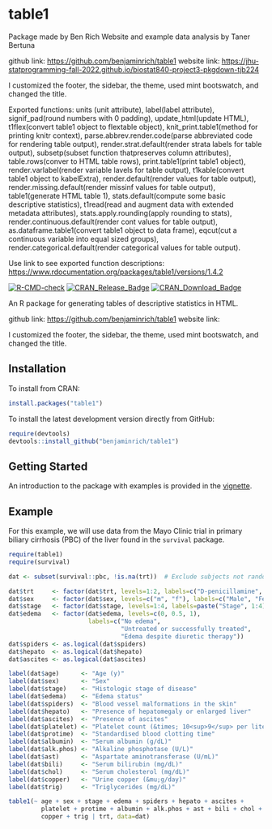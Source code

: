# table1

Package made by Ben Rich
Website and example data analysis by Taner Bertuna

github link: https://github.com/benjaminrich/table1
website link: https://jhu-statprogramming-fall-2022.github.io/biostat840-project3-pkgdown-tjb224

I customized the footer, the sidebar, the theme, used mint bootswatch, and changed the title.

Exported functions: units (unit attribute), label(label attribute), signif_pad(round numbers with 0 padding), update_html(update HTML), t1flex(convert table1 object to flextable object), knit_print.table1(method for printing knitr context), parse.abbrev.render.code(parse abbreviated code for rendering table output), render.strat.default(render strata labels for table output), subsetp(subset function thatpreserves column attributes), table.rows(conver to HTML table rows), print.table1(print table1 object), render.varlabel(render variable lavels for table output), t1kable(convert table1 object to kabelExtra), render.default(render values for table output), render.missing.default(render missinf values for table output), table1(generate HTML table 1), stats.default(compute some basic descriptive statistics), t1read(read and augment data with extended metadata attributes), stats.apply.rounding(apply rounding to stats), render.continuous.default(render cont values for table output), as.dataframe.table1(convert table1 object to data frame), eqcut(cut a continuous variable into equal sized groups), render.categorical.default(render categorical values for table output).

Use link to see exported function descriptions: https://www.rdocumentation.org/packages/table1/versions/1.4.2

[![R-CMD-check](https://github.com/benjaminrich/table1/workflows/R-CMD-check/badge.svg)](https://github.com/benjaminrich/table1/actions)
[![CRAN\_Release\_Badge](https://www.r-pkg.org/badges/version-ago/table1)](https://CRAN.R-project.org/package=table1)
[![CRAN\_Download\_Badge](https://cranlogs.r-pkg.org/badges/table1)](https://CRAN.R-project.org/package=table1)

An R package for generating tables of descriptive statistics in HTML.

github link: https://github.com/benjaminrich/table1
website link: 

I customized the footer, the sidebar, the theme, used mint bootswatch, and changed the title. 

## Installation

To install from CRAN:

``` r
install.packages("table1")
```

To install the latest development version directly from GitHub:

``` r
require(devtools)
devtools::install_github("benjaminrich/table1")
```

## Getting Started

An introduction to the package with examples is provided in the [vignette](https://benjaminrich.github.io/table1/vignettes/table1-examples.html).

## Example

For this example, we will use data from the Mayo Clinic trial in primary biliary cirrhosis (PBC) of the liver found in the `survival` package.

``` r
require(table1)
require(survival)

dat <- subset(survival::pbc, !is.na(trt))  # Exclude subjects not randomized

dat$trt     <- factor(dat$trt, levels=1:2, labels=c("D-penicillamine", "Placebo"))
dat$sex     <- factor(dat$sex, levels=c("m", "f"), labels=c("Male", "Female"))
dat$stage   <- factor(dat$stage, levels=1:4, labels=paste("Stage", 1:4))
dat$edema   <- factor(dat$edema, levels=c(0, 0.5, 1),
                      labels=c("No edema",
                               "Untreated or successfully treated",
                               "Edema despite diuretic therapy"))
dat$spiders <- as.logical(dat$spiders)
dat$hepato  <- as.logical(dat$hepato)
dat$ascites <- as.logical(dat$ascites)

label(dat$age)      <- "Age (y)"
label(dat$sex)      <- "Sex"
label(dat$stage)    <- "Histologic stage of disease"
label(dat$edema)    <- "Edema status"
label(dat$spiders)  <- "Blood vessel malformations in the skin"
label(dat$hepato)   <- "Presence of hepatomegaly or enlarged liver"
label(dat$ascites)  <- "Presence of ascites"
label(dat$platelet) <- "Platelet count (&times; 10<sup>9</sup> per liter)"
label(dat$protime)  <- "Standardised blood clotting time"
label(dat$albumin)  <- "Serum albumin (g/dL)"
label(dat$alk.phos) <- "Alkaline phosphotase (U/L)"
label(dat$ast)      <- "Aspartate aminotransferase (U/mL)"
label(dat$bili)     <- "Serum bilirubin (mg/dL)"
label(dat$chol)     <- "Serum cholesterol (mg/dL)"
label(dat$copper)   <- "Urine copper (&mu;g/day)"
label(dat$trig)     <- "Triglycerides (mg/dL)"

table1(~ age + sex + stage + edema + spiders + hepato + ascites +
         platelet + protime + albumin + alk.phos + ast + bili + chol +
         copper + trig | trt, data=dat)
```



